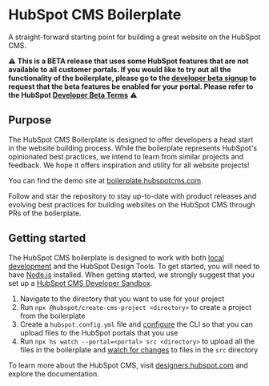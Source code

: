HubSpot CMS Boilerplate
=======================

A straight-forward starting point for building a great website on the HubSpot CMS.

⚠️ **This is a BETA release that uses some HubSpot features that are not available to all customer portals. If you would like to try out all the functionality of the boilerplate, please go to the [developer beta signup](https://forms.gle/8GcSiqNULuoa29QM8) to request that the beta features be enabled for your portal. Please refer to the HubSpot [Developer Beta Terms](https://legal.hubspot.com/developerbetaterms)** ⚠️

## Purpose  
The HubSpot CMS Boilerplate is designed to offer developers a head start in the website building process. While the boilerplate represents HubSpot's opinionated best practices, we intend to learn from similar projects and feedback. We hope it offers inspiration and utility for all website projects!

You can find the demo site at [boilerplate.hubspotcms.com](https://boilerplate.hubspotcms.com).

Follow and star the repository to stay up-to-date with product releases and evolving best practices for building websites on the HubSpot CMS through PRs of the boilerplate.

## Getting started

The HubSpot CMS boilerplate is designed to work with both [local development](https://designers.hubspot.com/docs/tools/local-development) and the HubSpot Design Tools. To get started, you will need to have [Node.js](https://nodejs.org) installed. When getting started, we strongly suggest that you set up a [HubSpot CMS Developer Sandbox](https://offers.hubspot.com/free-cms-developer-sandbox).

1. Navigate to the directory that you want to use for your project
1. Run `npx @hubspot/create-cms-project <directory>` to create a project from the boilerplate
1. Create a `hubspot.config.yml` file and [configure](https://designers.hubspot.com/docs/tools/local-development#2-set-up-your-configuration-file) the CLI so that you can upload files to the HubSpot portals that you use
1. Run `npx hs watch --portal=<portal> src <directory>` to upload all the files in the boilerplate and [watch for changes](https://designers.hubspot.com/docs/tools/local-development-reference#watch) to files in the `src` directory

To learn more about the HubSpot CMS, visit [designers.hubspot.com](https://designers.hubspot.com) and explore the documentation.
